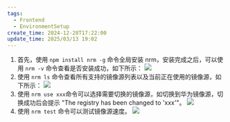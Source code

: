 ```yaml
---
tags:
  - Frontend
  - EnvironmentSetup
create_time: 2024-12-28T17:22:00
update_time: 2025/03/13 19:02
---
```


1. 首先，使用 `npm install nrm -g` 命令全局安装 nrm，安装完成之后，可以使用 `nrm -v` 命令查看是否安装成功，如下所示：
   ![](https://img.xiaorang.fun/202502251759841.png)
2. 使用 `nrm ls` 命令查看所有支持的镜像源列表以及当前正在使用的镜像源，如下所示：
   ![](https://img.xiaorang.fun/202502251759842.png)
3. 使用 `nrm use xxx`命令可以选择需要切换的镜像源，如切换到华为镜像源，切换成功后会提示 "The registry has been changed to 'xxx'"。
   ![](https://img.xiaorang.fun/202502251759843.png)
4. 使用 `nrm test` 命令可以测试镜像源速度。
   ![](https://img.xiaorang.fun/202502251759844.png)
